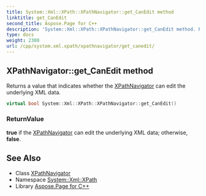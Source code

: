 ```yaml
---
title: System::Xml::XPath::XPathNavigator::get_CanEdit method
linktitle: get_CanEdit
second_title: Aspose.Page for C++
description: 'System::Xml::XPath::XPathNavigator::get_CanEdit method. Returns a value that indicates whether the XPathNavigator can edit the underlying XML data in C++.'
type: docs
weight: 2300
url: /cpp/system.xml.xpath/xpathnavigator/get_canedit/
---
```

## XPathNavigator::get_CanEdit method


Returns a value that indicates whether the [XPathNavigator](../) can edit the underlying XML data.

```cpp
virtual bool System::Xml::XPath::XPathNavigator::get_CanEdit()
```


### ReturnValue

**true** if the [XPathNavigator](../) can edit the underlying XML data; otherwise, **false**.

## See Also

* Class [XPathNavigator](../)
* Namespace [System::Xml::XPath](../../)
* Library [Aspose.Page for C++](../../../)
